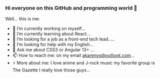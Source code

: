 ### Hi everyone on this GitHub and programming world 👋

Well... this is me:

- 🔭 I’m currently working on myself...
- 🌱 I’m currently learning about React...
- 👯 I’m looking for a job as a front-end tech lead.....
- 🤔 I’m looking for help with my English...
- 💬 Ask me about CSS3 or Angular 13+ ...
- 📫 How to reach me: on my email akarenvs@outlook.com...
- ⚡ More about me: I love anime and J-rock music my favorite group is The Gazette I really love those guys...

